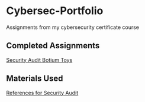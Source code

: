 # Cybersec-Portfolio
Assignments from my cybersecurity certificate course 

Completed Assignments
---------------------

  
[Security Audit Botium Toys](https://github.com/maxg52/Cybersec-Portfolio/blob/main/Security%20Audit%20Botium%20Toys.md)

Materials Used
--------------

  
[References for Security Audit](https://github.com/maxg52/Cybersec-Portfolio/blob/main/Additional%20Resources%20Security%20Audit.md)


